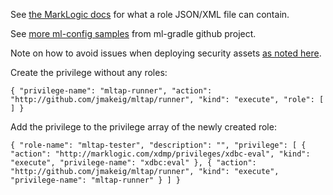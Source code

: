 See [the MarkLogic docs](http://docs.marklogic.com/REST/POST/manage/v2/roles) for what a role JSON/XML file can contain.

See [more ml-config samples](https://github.com/marklogic-community/ml-gradle/tree/master/examples/sample-project/src/main/ml-config) from ml-gradle github project.

Note on how to avoid issues when deploying security assets [as noted here](https://github.com/marklogic-community/ml-app-deployer/issues/114). 

Create the privilege without any roles:

`{
  "privilege-name": "mltap-runner",
  "action": "http://github.com/jmakeig/mltap/runner",
  "kind": "execute",
  "role": [ ]
}
`

Add the privilege to the privilege array of the newly created role:

`
{
  "role-name": "mltap-tester",
  "description": "",
  "privilege": [
    {
      "action": "http://marklogic.com/xdmp/privileges/xdbc-eval",
      "kind": "execute",
      "privilege-name": "xdbc:eval"
    },
    {
      "action": "http://github.com/jmakeig/mltap/runner",
      "kind": "execute",
      "privilege-name": "mltap-runner"
    }
  ]
}
`
